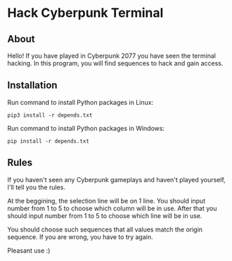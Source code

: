 # Hack Cyberpunk Terminal

About
-----

Hello! If you have played in Cyberpunk 2077 you have seen the terminal hacking. In this program, you will find sequences to hack and gain access.

Installation
------------

Run command to install Python packages in Linux:
	
	pip3 install -r depends.txt

Run command to install Python packages in Windows:

	pip install -r depends.txt

Rules
-----

If you haven't seen any Cyberpunk gameplays and haven't played yourself, I'll tell you the rules.

At the beggining, the selection line will be on 1 line. You should input number from 1 to 5 to choose which column will be in use. After that you should input number from 1 to 5 to choose which line will be in use.

You should choose such sequences that all values match the origin sequence. If you are wrong, you have to try again.

Pleasant use :)
